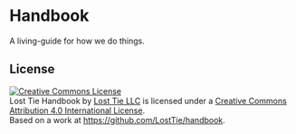 Handbook
========

A living-guide for how we do things.

License
-------

<a rel="license" href="http://creativecommons.org/licenses/by/4.0/"><img alt="Creative Commons License" style="border-width:0" src="http://i.creativecommons.org/l/by/4.0/88x31.png" /></a><br /><span xmlns:dct="http://purl.org/dc/terms/" property="dct:title">Lost Tie Handbook</span> by <a xmlns:cc="http://creativecommons.org/ns#" href="http://www.losttie.com" property="cc:attributionName" rel="cc:attributionURL">Lost Tie LLC</a> is licensed under a <a rel="license" href="http://creativecommons.org/licenses/by/4.0/">Creative Commons Attribution 4.0 International License</a>.<br />Based on a work at <a xmlns:dct="http://purl.org/dc/terms/" href="https://github.com/LostTie/handbook" rel="dct:source">https://github.com/LostTie/handbook</a>.
